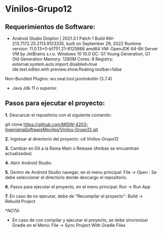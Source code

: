 # Vinilos-Grupo12


## Requerimientos de Software:

- Android Studio Dolphin | 2021.3.1 Patch 1
Build #AI-213.7172.25.2113.9123335, built on September 29, 2022
Runtime version: 11.0.13+0-b1751.21-8125866 amd64
VM: OpenJDK 64-Bit Server VM by JetBrains s.r.o.
Windows 10 10.0
GC: G1 Young Generation, G1 Old Generation
Memory: 1280M
Cores: 8
Registry:
    external.system.auto.import.disabled=true
    ide.text.editor.with.preview.show.floating.toolbar=false

Non-Bundled Plugins:
    wu.seal.tool.jsontokotlin (3.7.4)

- Java Jdk 11 o superior.



## Pasos para ejecutar el proyecto:


**1.** Descarcar el repositorio con el siguiente comando:


git clone https://github.com/MISW-4203-IngenieriaSoftwareMoviles/Vinilos-Grupo12.git

**2.** Ingresar al directorio del proyecto:
cd Vinilos-Grupo12

**3.** Cambiar en Git a la Rama Main o Release (Ambas se encuentran actualizadas)

**4.** Abrir Android Studio.

**5.** Dentro de Android Studio  navegar, en el menu principal: File -> Open : Se debe seleccionar el directorio donde descargo el repositorio.

**6.** Pasos para ejecutar el proyecto, en el menu principal: Run ->  Run App

**7.** En caso de no ejecutar, debe de "Recompilar el proyecto": Build -> Rebuild Project

**NOTA:*
- En caso de con compilar y ejecutar el proyecto, se debe sincronizar Gradle en el Menú: File -> Sync Project With Gradle Files

